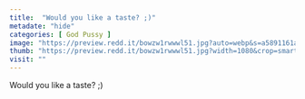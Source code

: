 ```yaml
---
title:  "Would you like a taste? ;)"
metadate: "hide"
categories: [ God Pussy ]
image: "https://preview.redd.it/bowzw1rwwwl51.jpg?auto=webp&s=a5891161a2e5c72bdd9f24b206b01d3cc75e4835"
thumb: "https://preview.redd.it/bowzw1rwwwl51.jpg?width=1080&crop=smart&auto=webp&s=b0525b888f17ce33dca50de1027a39edcd0d8f39"
visit: ""
---
```

Would you like a taste? ;)
